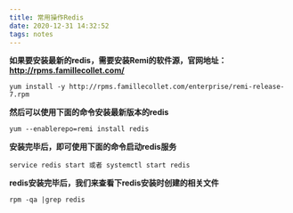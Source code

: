 ```yaml
---
title: 常用操作Redis
date: 2020-12-31 14:32:52
tags: notes
---
```


**如果要安装最新的redis，需要安装Remi的软件源，官网地址：http://rpms.famillecollet.com/**
```
yum install -y http://rpms.famillecollet.com/enterprise/remi-release-7.rpm
```

**然后可以使用下面的命令安装最新版本的redis**
```
yum --enablerepo=remi install redis
```

**安装完毕后，即可使用下面的命令启动redis服务**
```
service redis start 或者 systemctl start redis
```

**redis安装完毕后，我们来查看下redis安装时创建的相关文件**
```
rpm -qa |grep redis
```